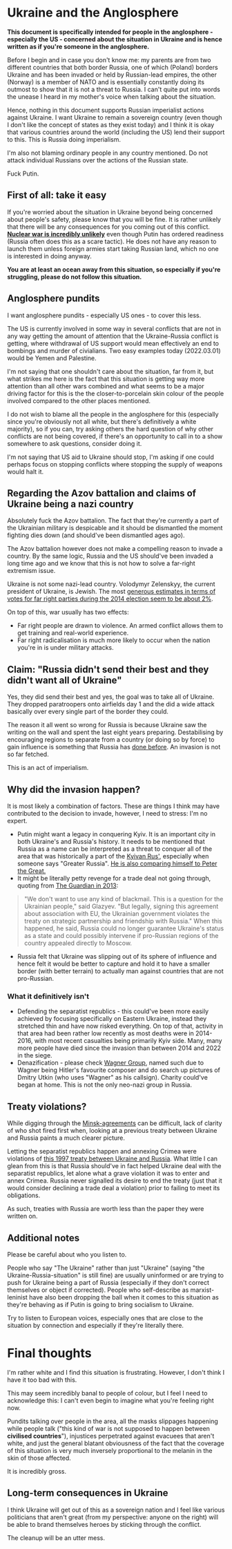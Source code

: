 # Ukraine and the Anglosphere

**This document is specifically intended for people in the anglosphere - especially the US - concerned about the situation in Ukraine and is hence written as if you're someone in the anglosphere.**

Before I begin and in case you don't know me: my parents are from two different countries that both border Russia, one of which (Poland) borders Ukraine and has been invaded or held by Russian-lead empires, the other (Norway) is a member of NATO and is essentially constantly doing its outmost to show that it is not a threat to Russia. I can't quite put into words the unease I heard in my mother's voice when talking about the situation.

Hence, nothing in this document supports Russian imperialist actions against Ukraine. I want Ukraine to remain a sovereign country (even though I don't like the concept of states as they exist today) and I think it is okay that various countries around the world (including the US) lend their support to this. This is Russia doing imperialism.

I'm also not blaming ordinary people in any country mentioned. Do not attack individual Russians over the actions of the Russian state.

Fuck Putin.

## First of all: take it easy

If you're worried about the situation in Ukraine beyond being concerned about people's safety, please know that you will be fine. It is rather unlikely that there will be any consequences for you coming out of this conflict. [**Nuclear war is incredibly unlikely**](https://www.youtube.com/watch?v=sxOO0hCCSk4) even though Putin has ordered readiness (Russia often does this as a scare tactic). He does not have any reason to launch them unless foreign armies start taking Russian land, which no one is interested in doing anyway.

**You are at least an ocean away from this situation, so especially if you're struggling, please do not follow this situation.**

## Anglosphere pundits

I want anglosphere pundits - especially US ones - to cover this less.

The US is currently involved in some way in several conflicts that are not in any way getting the amount of attention that the Ukraine-Russia conflict is getting, where withdrawal of US support would mean effectively an end to bombings and murder of civialians. Two easy examples today (2022.03.01) would be Yemen and Palestine.

I'm not saying that one shouldn't care about the situation, far from it, but what strikes me here is the fact that this situation is getting way more attention than all other wars combined and what seems to be a major driving factor for this is the the closer-to-porcelain skin colour of the people involved compared to the other places mentioned.

I do not wish to blame all the people in the anglosphere for this (especially since you're obviously not all white, but there's definitively a white majority), so if you can, try asking others the hard question of why other conflicts are not being covered, if there's an opportunity to call in to a show somewhere to ask questions, consider doing it.

I'm not saying that US aid to Ukraine should stop, I'm asking if one could perhaps focus on stopping conflicts where stopping the supply of weapons would halt it.

## Regarding the Azov battalion and claims of Ukraine being a nazi country

Absolutely fuck the Azov battalion. The fact that they're currently a part of the Ukrainian military is despicable and it should be dismantled the moment fighting dies down (and should've been dismantled ages ago).

The Azov battalion however does not make a compelling reason to invade a country. By the same logic, Russia and the US should've been invaded a long time ago and we know that this is not how to solve a far-right extremism issue.

Ukraine is not some nazi-lead country.
Volodymyr Zelenskyy, the current president of Ukraine, is Jewish. The most [generous estimates in terms of votes for far right parties during the 2014 election seem to be about 2%](https://en.wikipedia.org/wiki/2014_Ukrainian_presidential_election#Results).

On top of this, war usually has two effects:
- Far right people are drawn to violence. An armed conflict allows them to get training and real-world experience.
- Far right radicalisation is much more likely to occur when the nation you're in is under military attacks.

## Claim: "Russia didn't send their best and they didn't want all of Ukraine"

Yes, they did send their best and yes, the goal was to take all of Ukraine. They dropped paratroopers onto airfields day 1 and the did a wide attack basically over every single part of the border they could.

The reason it all went so wrong for Russia is because Ukraine saw the writing on the wall and spent the last eight years preparing. Destabilising by encouraging regions to separate from a country (or doing so by force) to gain influence is something that Russia has [done before](https://en.wikipedia.org/wiki/Russo-Georgian_War). An invasion is not so far fetched.

This is an act of imperialism.

## Why did the invasion happen?

It is most likely a combination of factors. These are things I think may have contributed to the decision to invade, however, I need to stress: I'm no expert.
- Putin might want a legacy in conquering Kyiv. It is an important city in both Ukraine's and Russia's history. It needs to be mentioned that Russia as a name can be interpreted as a threat to conquer all of the area that was historically a part of the [Kyivan Rus'](https://en.wikipedia.org/wiki/Kievan_Rus%27), especially when someone says "Greater Russia". [He is also comparing himself to Peter the Great.](https://www.youtube.com/watch?v=N2sfJjl7_Zk)
- It might be literally petty revenge for a trade deal not going through, quoting from [The Guardian in 2013](https://www.theguardian.com/world/2013/sep/22/ukraine-european-union-trade-russia): 
> "We don't want to use any kind of blackmail. This is a question for the Ukrainian people," said Glazyev. "But legally, signing this agreement about association with EU, the Ukrainian government violates the treaty on strategic partnership and friendship with Russia." When this happened, he said, Russia could no longer guarantee Ukraine's status as a state and could possibly intervene if pro-Russian regions of the country appealed directly to Moscow.
- Russia felt that Ukraine was slipping out of its sphere of influence and hence felt it would be better to capture and hold it to have a smaller border (with better terrain) to actually man against countries that are not pro-Russian.

### What it definitively isn't
- Defending the separatist republics - this could've been more easily achieved by focusing specifically on Eastern Ukraine, instead they stretched thin and have now risked everything. On top of that, activity in that area had been rather low recently as most deaths were in 2014-2016, with most recent casualties being primarily Kyiv side. Many, many more people have died since the invasion than between 2014 and 2022 in the siege.
- Denazification -  please check [Wagner Group](https://en.wikipedia.org/wiki/Wagner_Group), named such due to Wagner being Hitler's favourite composer and do search up pictures of Dmitry Utkin (who uses "Wagner" as his callsign). Charity could've began at home. This is not the only neo-nazi group in Russia.

## Treaty violations?

While digging through the [Minsk-agreements](https://en.wikipedia.org/wiki/Minsk_agreements) can be difficult, lack of clarity of who shot fired first when, looking at a previous treaty between Ukraine and Russia paints a much clearer picture.

Letting the separatist republics happen and annexing Crimea were violations of [this 1997 treaty between Ukraine and Russia](https://en.wikipedia.org/wiki/Russian%E2%80%93Ukrainian_Friendship_Treaty). What little I can glean from this is that Russia should've in fact helped Ukraine deal with the separatist republics, let alone what a grave violation it was to enter and annex Crimea. Russia never signalled its desire to end the treaty (just that it would consider declining a trade deal a violation) prior to failing to meet its obligations.

As such, treaties with Russia are worth less than the paper they were written on.

## Additional notes

Please be careful about who you listen to.

People who say "The Ukraine" rather than just "Ukraine" (saying "the Ukraine-Russia-situation" is still fine) are usually uninformed or are trying to push for Ukraine being a part of Russia (especially if they don't correct themselves or object if corrected). People who self-describe as marxist-leninist have also been dropping the ball when it comes to this situation as they're behaving as if Putin is going to bring socialism to Ukraine.

Try to listen to European voices, especially ones that are close to the situation by connection and especially if they're literally there.

# Final thoughts

I'm rather white and I find this situation is frustrating. However, I don't think I have it too bad with this.

This may seem incredibly banal to people of colour, but I feel I need to acknowledge this: I can't even begin to imagine what you're feeling right now.

Pundits talking over people in the area, all the masks slippages happening while people talk ("this kind of war is not supposed to happen between **civilised countries**"), injustices perpetrated against evacuees that aren't white, and just the general blatant obviousness of the fact that the coverage of this situation is very much inversely proportional to the melanin in the skin of those affected.

It is incredibly gross.

## Long-term consequences in Ukraine

I think Ukraine will get out of this as a sovereign nation and I feel like various politicians that aren't great (from my perspective: anyone on the right) will be able to brand themselves heroes by sticking through the conflict.

The cleanup will be an utter mess.
